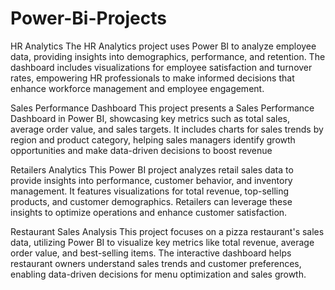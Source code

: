 # Power-Bi-Projects
HR Analytics
The HR Analytics project uses Power BI to analyze employee data, providing insights into demographics, performance, and retention. The dashboard includes visualizations for employee satisfaction and turnover rates, empowering HR professionals to make informed decisions that enhance workforce management and employee engagement.

Sales Performance Dashboard
This project presents a Sales Performance Dashboard in Power BI, showcasing key metrics such as total sales, average order value, and sales targets. It includes charts for sales trends by region and product category, helping sales managers identify growth opportunities and make data-driven decisions to boost revenue

Retailers Analytics
This Power BI project analyzes retail sales data to provide insights into performance, customer behavior, and inventory management. It features visualizations for total revenue, top-selling products, and customer demographics. Retailers can leverage these insights to optimize operations and enhance customer satisfaction.

Restaurant Sales Analysis
This project focuses on a pizza restaurant's sales data, utilizing Power BI to visualize key metrics like total revenue, average order value, and best-selling items. The interactive dashboard helps restaurant owners understand sales trends and customer preferences, enabling data-driven decisions for menu optimization and sales growth.

